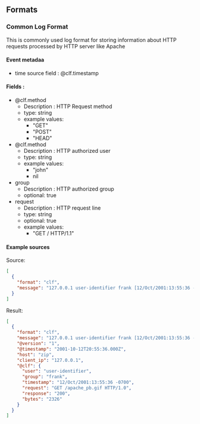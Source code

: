 Formats
-------

### Common Log Format
This is commonly used log format for storing information about HTTP requests processed by HTTP server like Apache
#### Event metadaa
* time source field : @clf.timestamp
#### Fields :
* @clf.method
  * Description : HTTP Request method
  * type: string
  * example values:
    * "GET"
    * "POST"
    * "HEAD"
* @clf.method
  * Description : HTTP authorized user
  * type: string
  * example values:
    * "john"
    * nil
* group
  * Description : HTTP authorized group
  * optional: true
* request
  * Description : HTTP request line
  * type: string
  * optional: true
  * example values:
    * "GET / HTTP/1.1"

#### Example sources
Source:
```json
[
  {
    "format": "clf",
    "message": "127.0.0.1 user-identifier frank [12/Oct/2001:13:55:36 -0700] \"GET /apache_pb.gif HTTP/1.0\" 200 2326"
  }
]
```
Result:
```json
[
  {
    "format": "clf",
    "message": "127.0.0.1 user-identifier frank [12/Oct/2001:13:55:36 -0700] \"GET /apache_pb.gif HTTP/1.0\" 200 2326",
    "@version": "1",
    "@timestamp": "2001-10-12T20:55:36.000Z",
    "host": "zip",
    "client_ip": "127.0.0.1",
    "@clf": {
      "user": "user-identifier",
      "group": "frank",
      "timestamp": "12/Oct/2001:13:55:36 -0700",
      "request": "GET /apache_pb.gif HTTP/1.0",
      "response": "200",
      "bytes": "2326"
    }
  }
]
```
